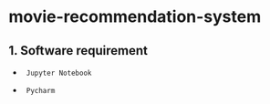 # movie-recommendation-system
##  1. Software requirement 
*      Jupyter Notebook 
*      Pycharm 
      
